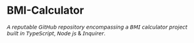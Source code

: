 # BMI-Calculator
𝘈 𝘳𝘦𝘱𝘶𝘵𝘢𝘣𝘭𝘦 𝘎𝘪𝘵𝘏𝘶𝘣 𝘳𝘦𝘱𝘰𝘴𝘪𝘵𝘰𝘳𝘺 𝘦𝘯𝘤𝘰𝘮𝘱𝘢𝘴𝘴𝘪𝘯𝘨 𝘢 𝘉𝘔𝘐 𝘤𝘢𝘭𝘤𝘶𝘭𝘢𝘵𝘰𝘳 𝘱𝘳𝘰𝘫𝘦𝘤𝘵 𝘣𝘶𝘪𝘭𝘵 𝘪𝘯 𝘛𝘺𝘱𝘦𝘚𝘤𝘳𝘪𝘱𝘵, 𝘕𝘰𝘥𝘦 𝘫𝘴 & 𝘐𝘯𝘲𝘶𝘪𝘳𝘦𝘳.
